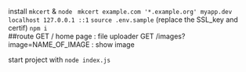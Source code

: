 
install `mkcert` & `node `
`mkcert example.com '*.example.org' myapp.dev localhost 127.0.0.1 ::1`
`source .env.sample` (replace the SSL_key and certif)
`npm i`  
##route
GET / home page : file uploader
GET /images?image=NAME_OF_IMAGE : show image

start project with `node index.js`